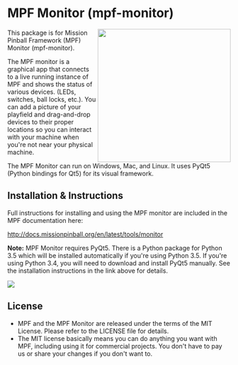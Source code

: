 MPF Monitor (mpf-monitor)
=========================

<img align="right" width="300" src="mpf-monitor-logo.png"/>

This package is for Mission Pinball Framework (MPF) Monitor
(mpf-monitor).

The MPF monitor is a graphical app that connects to a live running
instance of MPF and shows the status of various devices. (LEDs,
switches, ball locks, etc.). You can add a picture of your playfield and
drag-and-drop devices to their proper locations so you can interact with
your machine when you're not near your physical machine.

The MPF Monitor can run on Windows, Mac, and Linux. It uses PyQt5
(Python bindings for Qt5) for its visual framework.

Installation & Instructions
---------------------------

Full instructions for installing and using the MPF monitor are included
in the MPF documentation here:

http://docs.missionpinball.org/en/latest/tools/monitor

**Note:** MPF Monitor requires PyQt5. There is a Python package for
Python 3.5 which will be installed automatically if you're using Python
3.5. If you're using Python 3.4, you will need to download and install
PyQt5 manually. See the installation instructions in the link above for
details.

<img src="mpf-monitor-screenshot.jpg"/>

License
-------
* MPF and the MPF Monitor are released under the terms of the MIT
  License. Please refer to the LICENSE file for details.
* The MIT license basically means you can do anything you want with MPF,
  including using it for commercial projects. You don't have to pay us
  or share your changes if you don't want to.
